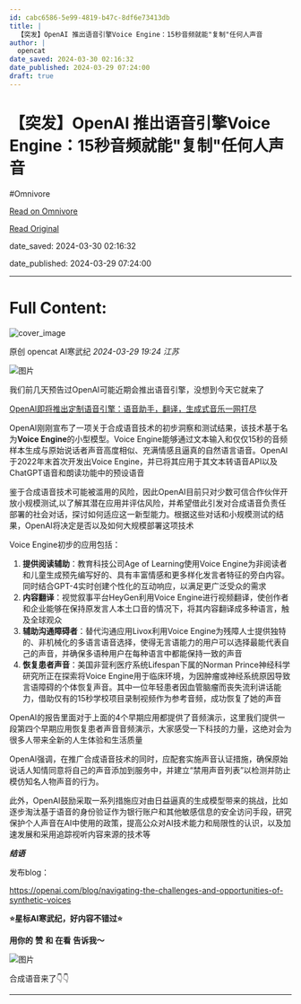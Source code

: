 ```yaml
---
id: cabc6586-5e99-4819-b47c-8df6e73413db
title: |
  【突发】OpenAI 推出语音引擎Voice Engine：15秒音频就能"复制"任何人声音
author: |
  opencat
date_saved: 2024-03-30 02:16:32
date_published: 2024-03-29 07:24:00
draft: true
---
```


# 【突发】OpenAI 推出语音引擎Voice Engine：15秒音频就能"复制"任何人声音
#Omnivore

[Read on Omnivore](https://omnivore.app/me/https-mp-weixin-qq-com-s-wnm-ht-lsk-4-lz-80-eerf-ptf-rg-18e8e0091f6)

[Read Original](https://mp.weixin.qq.com/s/wnmHtLSK4lz80EERFPtfRg)

date_saved: 2024-03-30 02:16:32

date_published: 2024-03-29 07:24:00

--- 

# Full Content: 

![cover_image](https://proxy-prod.omnivore-image-cache.app/0x0,sjNH6sx0hvYfm-xW-jsMr7fK_p93k2lVqQtt8jQLnLdM/https://mmbiz.qpic.cn/sz_mmbiz_jpg/ICgnAptln0XucmYeaM3aldWa7Ih12W94sXPOf6r1GGiaOe7qxhat3I6icsXMl2qRXtZiarsU6DGibtmibBW3Pr6JsoA/0?wx_fmt=jpeg) 

原创  opencat  AI寒武纪 _2024-03-29 19:24_ _江苏_ 

![图片](https://proxy-prod.omnivore-image-cache.app/0x0,s38udnJ4_Z4TroCaODnnBeeWEqLKRv8p_UKdsNc6ONiM/https://mmbiz.qpic.cn/sz_mmbiz_jpg/ICgnAptln0XoxDz6e3nAibuzO4lMnU6XAQdLStLibiaMZCvldKyiaJql7UqSOAmhrsVJRxMcwJia9B4ib0BLs2qias4HQ/640?wx_fmt=jpeg&from=appmsg)

我们前几天预告过OpenAI可能近期会推出语音引擎，没想到今天它就来了

[OpenAI即将推出定制语音引擎：语音助手，翻译，生成式音乐一网打尽](http://mp.weixin.qq.com/s?%5F%5Fbiz=Mzg3MTkxMjYzOA==&mid=2247491198&idx=2&sn=a8381c05a3151eb800d8f0368598f6e2&chksm=cef61baff98192b991f181ed28ad568ef28c2dd5ebbd3524ddca02105cca5283eb3f89edf7bd&scene=21#wechat%5Fredirect)  

OpenAI刚刚宣布了一项关于合成语音技术的初步洞察和测试结果，该技术基于名为**Voice Engine**的小型模型。Voice Engine能够通过文本输入和仅仅15秒的音频样本生成与原始说话者声音高度相似、充满情感且逼真的自然语言语音。OpenAI于2022年末首次开发出Voice Engine，并已将其应用于其文本转语音API以及ChatGPT语音和朗读功能中的预设语音

鉴于合成语音技术可能被滥用的风险，因此OpenAI目前只对少数可信合作伙伴开放小规模测试,以了解其潜在应用并评估风险，并希望借此引发对合成语音负责任部署的社会对话，探讨如何适应这一新型能力。根据这些对话和小规模测试的结果，OpenAI将决定是否以及如何大规模部署这项技术

Voice Engine初步的应用包括：

1. **提供阅读辅助**：教育科技公司Age of Learning使用Voice Engine为非阅读者和儿童生成预先编写好的、具有丰富情感和更多样化发言者特征的旁白内容。同时结合GPT-4实时创建个性化的互动响应，以满足更广泛受众的需求
2. **内容翻译**：视觉叙事平台HeyGen利用Voice Engine进行视频翻译，使创作者和企业能够在保持原发言人本土口音的情况下，将其内容翻译成多种语言，触及全球观众
3. **辅助沟通障碍者**：替代沟通应用Livox利用Voice Engine为残障人士提供独特的、非机械化的多语言语音选择，使得无言语能力的用户可以选择最能代表自己的声音，并确保多语种用户在每种语言中都能保持一致的声音
4. **恢复患者声音**：美国非营利医疗系统Lifespan下属的Norman Prince神经科学研究所正在探索将Voice Engine用于临床环境，为因肿瘤或神经系统原因导致言语障碍的个体恢复声音。其中一位年轻患者因血管脑瘤而丧失流利讲话能力，借助仅有的15秒学校项目录制视频作为参考音频，成功恢复了她的声音

OpenAI的报告里面对于上面的4个早期应用都提供了音频演示，这里我们提供一段第四个早期应用恢复患者声音音频演示，大家感受一下科技的力量，这绝对会为很多人带来全新的人生体验和生活质量

OpenAI强调，在推广合成语音技术的同时，应配套实施声音认证措施，确保原始说话人知情同意将自己的声音添加到服务中，并建立“禁用声音列表”以检测并防止模仿知名人物声音的行为。

此外，OpenAI鼓励采取一系列措施应对由日益逼真的生成模型带来的挑战，比如逐步淘汰基于语音的身份验证作为银行账户和其他敏感信息的安全访问手段，研究保护个人声音在AI中使用的政策，提高公众对AI技术能力和局限性的认识，以及加速发展和采用追踪视听内容来源的技术等  

_**结语**_

发布blog：

https://openai.com/blog/navigating-the-challenges-and-opportunities-of-synthetic-voices  

**⭐星标AI寒武纪，好内容不错过⭐**

**用你的** **赞** **和** **在看** **告诉我～**

![图片](https://proxy-prod.omnivore-image-cache.app/0x0,sXVs0WTknzmXrcrCfDErEzuqZE5FeaPXdKTKm9GxBK3w/https://mmbiz.qpic.cn/sz_mmbiz_png/ICgnAptln0X53k92kQa8BeRQk0S3ZibtTFrf0vHLrLXqJpB3miaFf0HDXX1YjWgfQ3GdhgYuKAQTg746xfnBxxcg/640?wx_fmt=png)

合成语音来了👇👇

---

